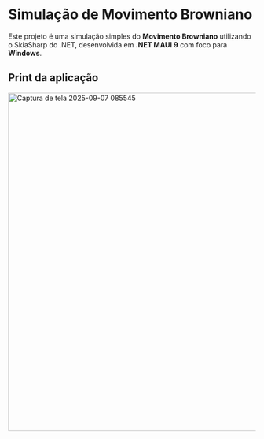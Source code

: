 # Simulação de Movimento Browniano

Este projeto é uma simulação simples do **Movimento Browniano** utilizando o SkiaSharp do .NET, desenvolvida em **.NET MAUI 9** com foco para **Windows**.  

## Print da aplicação
<img width="1125" height="687" alt="Captura de tela 2025-09-07 085545" src="https://github.com/user-attachments/assets/9d2857f8-7c24-4d43-aae9-3039ee24464a" />
